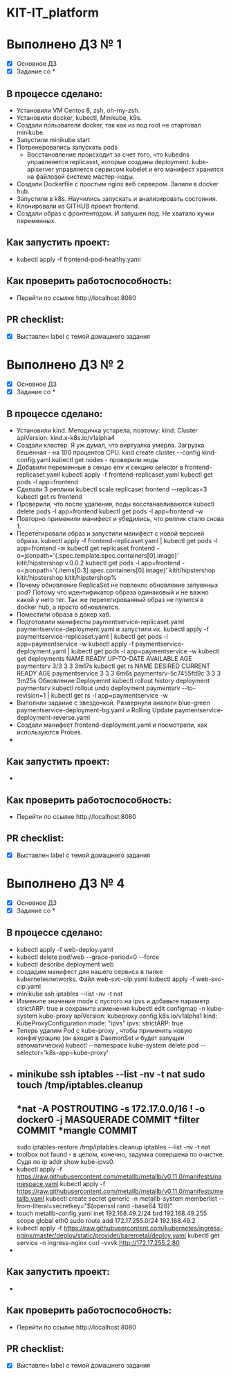 # KIT-IT_platform
# Выполнено ДЗ № 1

 - [X] Основное ДЗ
 - [X] Задание со *

## В процессе сделано:
 - Установили VM Centos 8, zsh, oh-my-zsh.
 - Установили docker, kubectl, Minikube, k9s.
 - Создали пользвателя docker, так как из под root не стартовал minikube.
 - Запустили minikube start
 - Потренеровались запускать pods
    - Восстановление происходит за счет того, что kubedns управлеяется replicaset, которые созданы deployment.
      kube-apiserver управляется сервисом kubelet и его манифест хранится на файловой системе мастер-ноды.
 - Создали Dockerfile с простым nginx веб сервером. Залили в docker hub.
 - Запустили в k8s. Научились запускать и анализировать состояния.
 - Клонировали из GITHUB проект frontend.
 - Создали образ с фронтентодом. И запушен под. Не хватало кучки переменных.

## Как запустить проект:
 - kubectl apply -f frontend-pod-healthy.yaml

## Как проверить работоспособность:
 - Перейти по ссылке http://localhost:8080

## PR checklist:
 - [X] Выставлен label с темой домашнего задания


# Выполнено ДЗ № 2

  - [X] Основное ДЗ
  - [X] Задание со *

## В процессе сделано:
  - Установили kind. Методичка устарела, поэтому:
    kind: Cluster
    apiVersion: kind.x-k8s.io/v1alpha4
  - Создали кластер. Я уж думал, что виртуалка умерла. Загрузка бешенная - на 100 процентов CPU.
    kind create cluster --config kind-config.yaml
    kubectl get nodes - проверили ноды
  - Добавили переменные в секцю env и секцию selector в frontend-replicaset.yaml
    kubectl apply -f frontend-replicaset.yaml
    kubectl get pods -l app=frontend
  - Сделали 3 реплики
    kubectl scale replicaset frontend --replicas=3
    kubectl get rs frontend
  - Проверили, что после удаления, поды восстанавливаются
    kubectl delete pods -l app=frontend
    kubectl get pods -l app=frontend -w
  - Повторно применили манифест и убедились, что реплик стало снова 1.
  - Перетегировали образ и запустили манифест с новой версией образа.
    kubectl apply -f frontend-replicaset.yaml | kubectl get pods -l app=frontend -w
    kubectl get replicaset frontend -o=jsonpath='{.spec.template.spec.containers[0].image}'
      kitit/hipstershop:v.0.0.2
    kubectl get pods -l app=frontend -o=jsonpath='{.items[0:3].spec.containers[0].image}'
      kitit/hipstershop kitit/hipstershop kitit/hipstershop% 
  - Почему обновление ReplicaSet не повлекло обновление запуенных pod?
    Потому что идентификатор образа одинаковый и не важно какой у него тег. Так же перетегированный образ не пулится в docker hub, а просто обновляется.
  - Поместили образа в докер хаб.
  - Подготовили манифесты paymentservice-replicaset.yaml paymentservice-deployment.yaml и запустили их.
    kubectl apply -f paymentservice-replicaset.yaml | kubectl get pods -l app=paymentservice -w
    kubectl apply -f paymentservice-deployment.yaml | kubectl get pods -l app=paymentservice -w
    kubectl get deployments
    NAME         READY   UP-TO-DATE   AVAILABLE   AGE
    paymentsrv   3/3     3            3           3m17s
    kubectl get rs
    NAME                    DESIRED   CURRENT   READY   AGE
    paymentservice          3         3         3       6m6s
    paymentsrv-5c7455fd9c   3         3         3       3m25s
    Обновление Deployemnt
    kubectl rollout history deployment paymentsrv
    kubectl rollout undo deployment paymentsrv --to-revision=1 | kubectl get rs -l app=paymentservice -w
  - Выполнли задание с звездочкой. Развернули аналоги blue-green paymentservice-deployment-bg.yaml и Rolling Update paymentservice-deployment-reverse.yaml
  - Создали манифест frontend-deployment.yaml и посмотрели, как используются Probes.
  - 

## Как запустить проект:
  - 

## Как проверить работоспособность:
  - Перейти по ссылке http://localhost:8080

## PR checklist:
  - [X] Выставлен label с темой домашнего задания


# Выполнено ДЗ № 4

  - [X] Основное ДЗ
  - [X] Задание со *

## В процессе сделано:
  - kubectl apply -f web-deploy.yaml
  - kubectl delete pod/web --grace-period=0 --force
  - kubectl describe deployment web
  - создадим манифест для нашего сервиса в папке kubernetesnetworks. Файл web-svc-cip.yaml
    kubectl apply -f web-svc-cip.yaml
  - minikube ssh
    iptables --list -nv -t nat
  - Измените значение mode с пустого на ipvs и добавьте параметр strictARP: true и сохраните изменения
    kubectl edit configmap -n kube-system kube-proxy
    apiVersion: kubeproxy.config.k8s.io/v1alpha1
    kind: KubeProxyConfiguration
    mode: "ipvs"
    ipvs:
      strictARP: true
  - Теперь удалим Pod с kube-proxy , чтобы применить новую конфигурацию (он входит в DaemonSet и будет запущен автоматически)
    kubectl --namespace kube-system delete pod --selector='k8s-app=kube-proxy'
  - minikube ssh
    iptables --list -nv -t nat
    sudo touch /tmp/iptables.cleanup
    ---
    *nat
    -A POSTROUTING -s 172.17.0.0/16 ! -o docker0 -j MASQUERADE
    COMMIT
    *filter
    COMMIT
    *mangle
    COMMIT
    ---
    sudo iptables-restore /tmp/iptables.cleanup
    iptables --list -nv -t nat
  - toolbox not faund - в целом, конечно, задумка совершена по очистке. Судя по ip addr show kube-ipvs0.
  - kubectl apply -f https://raw.githubusercontent.com/metallb/metallb/v0.11.0/manifests/namespace.yaml
    kubectl apply -f https://raw.githubusercontent.com/metallb/metallb/v0.11.0/manifests/metallb.yaml
    kubectl create secret generic -n metallb-system memberlist --from-literal=secretkey="$(openssl rand -base64 128)"
  - touch metallb-config.yaml
    inet 192.168.49.2/24 brd 192.168.49.255 scope global eth0
    sudo route add 172.17.255.0/24 192.168.49.2
  - kubectl apply -f https://raw.githubusercontent.com/kubernetes/ingress-nginx/master/deploy/static/provider/baremetal/deploy.yaml
    kubectl get service -n ingress-nginx
    curl -vvvk http://172.17.255.2:80  
  - 

## Как запустить проект:
  - 

## Как проверить работоспособность:
  - Перейти по ссылке http://localhost:8080

## PR checklist:
  - [X] Выставлен label с темой домашнего задания